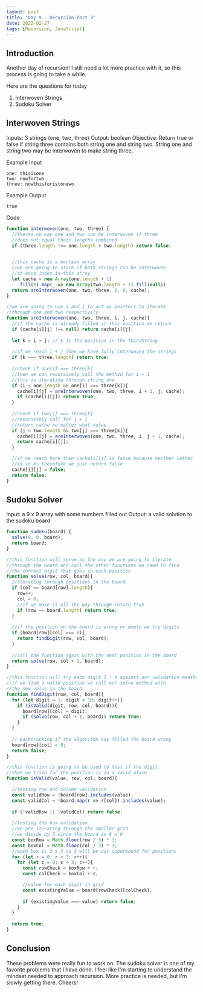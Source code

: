 ```yaml
---
layout: post
title: "Day 9 - Recursion Part 3"
date: 2022-02-27
tags: [Recursion, JavaScript]
---
```


## Introduction
Another day of recursion! I still need a lot more practice with it, so this process is going to take a while.

Here are the questions for today
1. Interwoven Strings
2. Sudoku Solver

## Interwoven Strings
Inputs: 3 strings (one, two, three)
Output: boolean
Objective: Return true or false if string three contains both string one and string two. String one and string two may be interwoven to make string three.

Example Input
```
one: thisisone
two: nowfortwo
three: nowthisforistonewo

```

Example Output
```
true
```

Code
```js
function interwoven(one, two, three) {
  //theres no way one and two can be interwoven if three
  //does not equal their lengths combined
  if (three.length !== one.length + two.length) return false;
  

  //this cache is a boolean array
  //we are going to store if both strings can be interwoven
  //at each index in this array
  let cache = new Array(one.length + 1)
    .fill(0).map(_ => new Array(two.length + 1).fill(null))
  return areInterwoven(one, two, three, 0, 0, cache);
}

//we are going to use i and j to act as pointers to iterate
//through one and two respectively
function areInterwoven(one, two, three, i, j, cache){
  //if the cache is already filled at this position we return
  if (cache[i][j] !== null) return cache[i][j];
  
  let k = i + j; // k is the position in the thirdString
  
  //if we reach i + j then we have fully interwoven the strings
  if (k === three.length) return true;
  
  //check if one[i] === three[k]
  //then we can recursively call the method for i + 1
  //this is iterating through string one
  if (i < one.length && one[i] === three[k]){
    cache[i][j] = areInterwoven(one, two, three, i + 1, j, cache);
    if (cache[i][j]) return true;
  }
  
  //check if two[j] === three[k]
  //recursively call for j + 1
  //return cache no matter what value
  if (j < two.length && two[j] === three[k]){
    cache[i][j] = areInterwoven(one, two, three, i, j + 1, cache);
    return cache[i][j];
  }

  //if we reach here then cache[i][j] is false because neither letter
  //is in k; therefore we just return false
  cache[i][j] = false;
  return false;
}
```

## Sudoku Solver
Input: a 9 x 9 array with some numbers filled out
Output: a valid solution to the sudoku board

```js
function sudoku(board) {
  solve(0, 0, board);
  return board;
}

//this function will serve as the way we are going to iterate
//through the board and call the other functions we need to find
//the correct digit that goes in each position
function solve(row, col, board){
  //iterating through positions in the board
  if (col == board[row].length){
    row++;
    col = 0;
    //if we make it all the way through return true
    if (row == board.length) return true;
  }
  
  //if the position on the board is wrong or empty we try digits
  if (board[row][col] === 0){
    return findDigit(row, col, board);
  }
  
  //call the function again with the next position in the board
  return solve(row, col + 1, board);
}

//this function will try each digit 1 - 9 against our validation meathod
//if we find a valid position we call our solve method with
//the new value in the board
function findDigit(row, col, board){
  for (let digit = 1; digit < 10; digit++){
    if (isValid(digit, row, col, board)){
      board[row][col] = digit;
      if (solve(row, col + 1, board)) return true;
    }
  }
  
  // backtracking if the algorithm has filled the board wrong
  board[row][col] = 0;
  return false;
}

//this function is going to be used to test if the digit
//that we tried for the position is in a valid place
function isValid(value, row, col, board){

  //testing row and column validation
  const validRow = !board[row].includes(value);
  const validCol = !board.map(r => r[col]).includes(value);
  
  if (!validRow || !validCol) return false;
  
  //testing the box validation
  //we are iterating through the smaller grid 
  //we divide by 3 since the board is 9 x 9
  const boxRow = Math.floor(row / 3) * 3;
  const boxCol = Math.floor(col / 3) * 3;
  //each box is 3 x 3 so 3 will be our upperbound for positions
  for (let r = 0; r < 3; r++){
    for (let c = 0; c < 3; c++){
      const rowCheck = boxRow + r;
      const colCheck = boxCol + c;

      //value for each digit in grid
      const existingValue = board[rowCheck][colCheck];
      
      if (existingValue === value) return false;
    }
  }
  
  return true;
}
```

## Conclusion
These problems were really fun to work on. The sudoku solver is one of my favorite problems that I have done. I feel like I'm starting to understand the mindset needed to approach recursion. More practice is needed, but I'm slowly getting there. Cheers!


